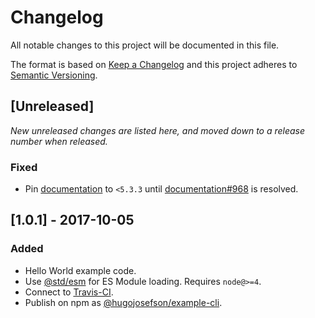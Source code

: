 # Changelog

All notable changes to this project will be documented in this file.

The format is based on [Keep a Changelog](http://keepachangelog.com/en/1.0.0/)
and this project adheres to [Semantic Versioning](http://semver.org/spec/v2.0.0.html).

## [Unreleased]

_New unreleased changes are listed here, and moved down to a release number when released._

### Fixed

- Pin [documentation](https://www.npmjs.com/package/documentation) to `<5.3.3` until [documentation#968](https://github.com/documentationjs/documentation/pull/968) is resolved.

## [1.0.1] - 2017-10-05

### Added

- Hello World example code.
- Use [@std/esm](https://www.npmjs.com/package/@std/esm) for ES Module loading. Requires `node@>=4`.
- Connect to [Travis-CI](https://travis-ci.org/hugojosefson/nodejs-example-cli).
- Publish on npm as [@hugojosefson/example-cli](https://npmjs.com/package/@hugojosefson/example-cli).
